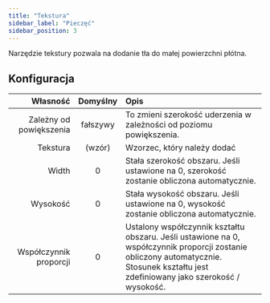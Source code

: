 ```yaml
---
title: "Tekstura"
sidebar_label: "Pieczęć"
sidebar_position: 3
---
```


Narzędzie tekstury pozwala na dodanie tła do małej powierzchni płótna.

## Konfiguracja

|                Własność | Domyślny | Opis                                                                                                                                                                                  |
| -----------------------:|:--------:|:------------------------------------------------------------------------------------------------------------------------------------------------------------------------------------- |
| Zależny od powiększenia | fałszywy | To zmieni szerokość uderzenia w zależności od poziomu powiększenia.                                                                                                                   |
|                Tekstura |  (wzór)  | Wzorzec, który należy dodać                                                                                                                                                           |
|                   Width |    0     | Stała szerokość obszaru. Jeśli ustawione na 0, szerokość zostanie obliczona automatycznie.                                                                                            |
|                Wysokość |    0     | Stała wysokość obszaru. Jeśli ustawione na 0, wysokość zostanie obliczona automatycznie.                                                                                              |
|  Współczynnik proporcji |    0     | Ustalony współczynnik kształtu obszaru. Jeśli ustawione na 0, współczynnik proporcji zostanie obliczony automatycznie. Stosunek kształtu jest zdefiniowany jako szerokość / wysokość. |
